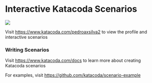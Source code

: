 # Interactive Katacoda Scenarios

[![](http://shields.katacoda.com/katacoda/pedroaxsilva2/count.svg)](https://www.katacoda.com/pedroaxsilva2 "Get your profile on Katacoda.com")

Visit https://www.katacoda.com/pedroaxsilva2 to view the profile and interactive scenarios

### Writing Scenarios
Visit https://www.katacoda.com/docs to learn more about creating Katacoda scenarios

For examples, visit https://github.com/katacoda/scenario-example
